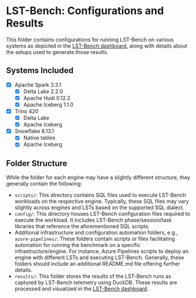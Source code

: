 <!--
{% comment %}
Copyright (c) Microsoft Corporation.

Licensed under the Apache License, Version 2.0 (the "License");
you may not use this file except in compliance with the License.
You may obtain a copy of the License at

    http://www.apache.org/licenses/LICENSE-2.0

Unless required by applicable law or agreed to in writing, software
distributed under the License is distributed on an "AS IS" BASIS,
WITHOUT WARRANTIES OR CONDITIONS OF ANY KIND, either express or implied.
See the License for the specific language governing permissions and
limitations under the License.
{% endcomment %}
-->

# LST-Bench: Configurations and Results
This folder contains configurations for running LST-Bench on various systems as depicted in the [LST-Bench dashboard](/metrics/app), along with details about the setups used to generate those results.

## Systems Included
- [x] Apache Spark 3.3.1
  - [x] Delta Lake 2.2.0
  - [x] Apache Hudi 0.12.2
  - [x] Apache Iceberg 1.1.0
- [x] Trino 420
  - [x] Delta Lake
  - [x] Apache Iceberg
- [x] Snowflake 8.13.1
  - [x] Native tables
  - [x] Apache Iceberg   

## Folder Structure
While the folder for each engine may have a slightly different structure, they generally contain the following:

- `scripts/`: 
  This directory contains SQL files used to execute LST-Bench workloads on the respective engine. 
  Typically, these SQL files may vary slightly across engines and LSTs based on the supported SQL dialect.
- `config/`: 
  This directory houses LST-Bench configuration files required to execute the workload. 
  It includes LST-Bench phase/session/task libraries that reference the aforementioned SQL scripts.
- Additional infrastructure and configuration automation folders, e.g., `azure-pipelines/`: 
  These folders contain scripts or files facilitating automation for running the benchmark on a specific infrastructure/engine.
  For instance, Azure Pipelines scripts to deploy an engine with different LSTs and executing LST-Bench. 
  Generally, these folders should include an additional README.md file offering further details.
- `results/`: 
  This folder stores the results of the LST-Bench runs as captured by LST-Bench telemetry using DuckDB.
  These results are processed and visualized in the [LST-Bench dashboard](/metrics/app).
